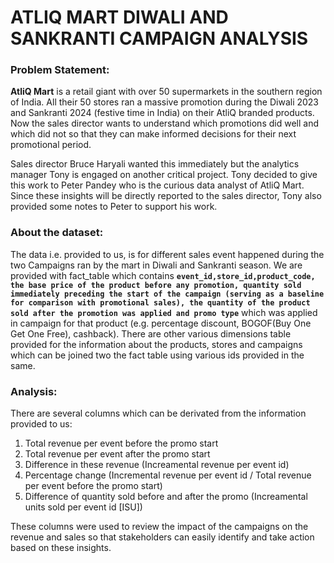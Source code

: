 # ATLIQ MART DIWALI AND SANKRANTI CAMPAIGN ANALYSIS 

### Problem Statement:

**AtliQ Mart** is a retail giant with over 50 supermarkets in the southern region of India. All their 50 stores ran a massive promotion during the Diwali 2023 and Sankranti 2024 (festive time in India) on their AtliQ branded products. Now the sales director wants to understand which promotions did well and which did not so that they can make informed decisions for their next promotional period. 

Sales director Bruce Haryali wanted this immediately but the analytics manager Tony is engaged on another critical project. Tony decided to give this work to Peter Pandey who is the curious data analyst of AtliQ Mart. Since these insights will be directly reported to the sales director, Tony also provided some notes to Peter to support his work.

### About the dataset:

The data i.e. provided to us, is for different sales event happened during the two Campaigns ran by the mart in Diwali and Sankranti season. We are provided with fact_table which contains **`event_id,store_id,product_code, the base price of the product before any promotion, quantity sold immediately preceding the start of the campaign (serving as a baseline for comparison with promotional sales), the quantity of the product sold after the promotion was applied and promo type`** which was applied in campaign for that product (e.g. percentage discount, BOGOF(Buy One Get One Free), cashback). There are other various dimensions table provided for the information about the products, stores and campaigns which can be joined two the fact table using various ids provided in the same.

### Analysis:  

There are several columns which can be derivated from the information provided to us:
1. Total revenue per event before the promo start
2. Total revenue per event after the promo start
3. Difference in these revenue (Increamental revenue per event id)
4. Percentage change (Incremental revenue per event id / Total revenue per event before the promo start)
5. Difference of quantity sold before and after the promo (Increamental units sold per event id \[ISU])

These columns were used to review the impact of the campaigns on the revenue and sales so that stakeholders can easily identify and take action based on these insights. 

